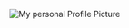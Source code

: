 ![My personal Profile Picture](https://avatars0.githubusercontent.com/u/24505715?s=250&u=152420b1309fe161dca7d12b5765a1fcd1fde4ef&v=4)
